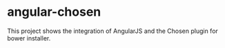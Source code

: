 angular-chosen
==============

This project shows the integration of AngularJS and the Chosen plugin for bower installer.
